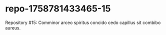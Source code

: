 # repo-1758781433465-15
Repository #15: Comminor arceo spiritus concido cedo capillus sit combibo aureus.
